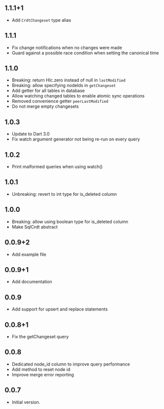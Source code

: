 ## 1.1.1+1

- Add `CrdtChangeset` type alias

## 1.1.1

- Fix change notifications when no changes were made
- Guard against a possible race condition when setting the canonical time

## 1.1.0

- Breaking: return Hlc.zero instead of null in `lastModified`
- Breaking: allow specifying nodeIds in `getChangeset`
- Add getter for all tables in database
- Allow watching changed tables to enable atomic sync operations
- Removed convenience getter `peerLastModified`
- Do not merge empty changesets

## 1.0.3

- Update to Dart 3.0
- Fix watch argument generator not being re-run on every query

## 1.0.2

- Print malformed queries when using watch()

## 1.0.1

- Unbreaking: revert to int type for is_deleted column

## 1.0.0

- Breaking: allow using boolean type for is_deleted column
- Make SqlCrdt abstract

## 0.0.9+2

- Add example file

## 0.0.9+1

- Add documentation

## 0.0.9

- Add support for upsert and replace statements

## 0.0.8+1

- Fix the getChangeset query

## 0.0.8

- Dedicated node_id column to improve query performance
- Add method to reset node id
- Improve merge error reporting

## 0.0.7

- Initial version.
